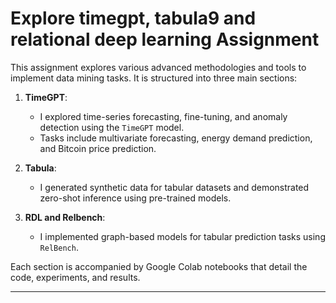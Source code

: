 # Explore timegpt, tabula9 and relational deep learning Assignment


This assignment explores various advanced methodologies and tools to implement data mining tasks. It is structured into three main sections:

1. **TimeGPT**:
   - I explored time-series forecasting, fine-tuning, and anomaly detection using the `TimeGPT` model.
   - Tasks include multivariate forecasting, energy demand prediction, and Bitcoin price prediction.

2. **Tabula**:
   - I generated synthetic data for tabular datasets and demonstrated zero-shot inference using pre-trained models.

3. **RDL and Relbench**:
   - I implemented graph-based models for tabular prediction tasks using `RelBench`.

Each section is accompanied by Google Colab notebooks that detail the code, experiments, and results.

---
